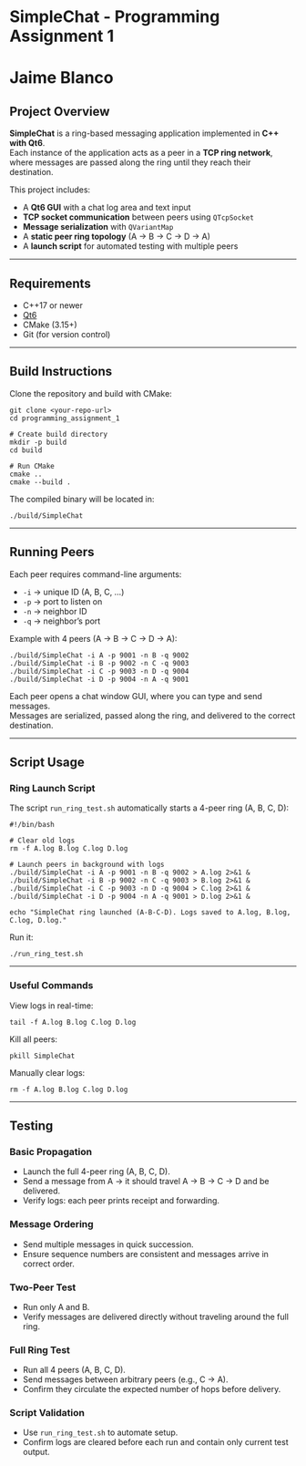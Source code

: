 # SimpleChat - Programming Assignment 1

# Jaime Blanco

## Project Overview

**SimpleChat** is a ring-based messaging application implemented in **C++ with Qt6**.  
Each instance of the application acts as a peer in a **TCP ring network**, where messages are passed along the ring until they reach their destination.

This project includes:

- A **Qt6 GUI** with a chat log area and text input
- **TCP socket communication** between peers using `QTcpSocket`
- **Message serialization** with `QVariantMap`
- A **static peer ring topology** (A → B → C → D → A)
- A **launch script** for automated testing with multiple peers

---

## Requirements

- C++17 or newer
- [Qt6](https://doc.qt.io/qt-6/qtexamplesandtutorials.html)
- CMake (3.15+)
- Git (for version control)

---

## Build Instructions

Clone the repository and build with CMake:

    git clone <your-repo-url>
    cd programming_assignment_1

    # Create build directory
    mkdir -p build
    cd build

    # Run CMake
    cmake ..
    cmake --build .

The compiled binary will be located in:

    ./build/SimpleChat

---

## Running Peers

Each peer requires command-line arguments:

- `-i` → unique ID (A, B, C, …)
- `-p` → port to listen on
- `-n` → neighbor ID
- `-q` → neighbor’s port

Example with 4 peers (A → B → C → D → A):

    ./build/SimpleChat -i A -p 9001 -n B -q 9002
    ./build/SimpleChat -i B -p 9002 -n C -q 9003
    ./build/SimpleChat -i C -p 9003 -n D -q 9004
    ./build/SimpleChat -i D -p 9004 -n A -q 9001

Each peer opens a chat window GUI, where you can type and send messages.  
Messages are serialized, passed along the ring, and delivered to the correct destination.

---

## Script Usage

### Ring Launch Script

The script `run_ring_test.sh` automatically starts a 4-peer ring (A, B, C, D):

    #!/bin/bash

    # Clear old logs
    rm -f A.log B.log C.log D.log

    # Launch peers in background with logs
    ./build/SimpleChat -i A -p 9001 -n B -q 9002 > A.log 2>&1 &
    ./build/SimpleChat -i B -p 9002 -n C -q 9003 > B.log 2>&1 &
    ./build/SimpleChat -i C -p 9003 -n D -q 9004 > C.log 2>&1 &
    ./build/SimpleChat -i D -p 9004 -n A -q 9001 > D.log 2>&1 &

    echo "SimpleChat ring launched (A-B-C-D). Logs saved to A.log, B.log, C.log, D.log."

Run it:

    ./run_ring_test.sh

---

### Useful Commands

View logs in real-time:

    tail -f A.log B.log C.log D.log

Kill all peers:

    pkill SimpleChat

Manually clear logs:

    rm -f A.log B.log C.log D.log

---

## Testing

### Basic Propagation

- Launch the full 4-peer ring (A, B, C, D).
- Send a message from A → it should travel A → B → C → D and be delivered.
- Verify logs: each peer prints receipt and forwarding.

### Message Ordering

- Send multiple messages in quick succession.
- Ensure sequence numbers are consistent and messages arrive in correct order.

### Two-Peer Test

- Run only A and B.
- Verify messages are delivered directly without traveling around the full ring.

### Full Ring Test

- Run all 4 peers (A, B, C, D).
- Send messages between arbitrary peers (e.g., C → A).
- Confirm they circulate the expected number of hops before delivery.

### Script Validation

- Use `run_ring_test.sh` to automate setup.
- Confirm logs are cleared before each run and contain only current test output.
